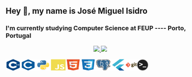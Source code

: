 ## Hey 👋, my name is José Miguel Isidro

### I'm currently studying Computer Science at FEUP ---- Porto, Portugal


<div align="center">
  <a href="https://github.com/zmiguel2011">
  <img height="180em" src="https://github-readme-stats.vercel.app/api?username=zmiguel2011&show_icons=true&theme=dracula&include_all_commits=true&count_private=true"/>
  <img height="180em" src="https://github-readme-stats.vercel.app/api/top-langs/?username=zmiguel2011&layout=compact&langs_count=7&theme=dracula"/>   
</div>
  
<div style="display: inline_block"><br>
  <img align="left" alt="C" height="30" width="40" src="https://raw.githubusercontent.com/devicons/devicon/master/icons/cplusplus/cplusplus-plain.svg">
  <img align="left" alt="C++" height="30" width="40" src="https://raw.githubusercontent.com/devicons/devicon/master/icons/c/c-plain.svg">
  <img align="left" alt="Python" height="30" width="40" src="https://raw.githubusercontent.com/devicons/devicon/master/icons/python/python-original.svg">
  <img align="left" alt="Js" height="30" width="40" src="https://raw.githubusercontent.com/devicons/devicon/master/icons/javascript/javascript-plain.svg">
  <img align="left" alt="HTML" height="30" width="40" src="https://raw.githubusercontent.com/devicons/devicon/master/icons/html5/html5-original.svg">
  <img align="left" alt="CSS" height="30" width="40" src="https://raw.githubusercontent.com/devicons/devicon/master/icons/css3/css3-original.svg">
  <img align="left" alt="Postgresql" height="30" width="40" src="https://raw.githubusercontent.com/devicons/devicon/master/icons/postgresql/postgresql-original.svg">
  <img align="left" alt="Flutter" height="30" width="40" src="https://raw.githubusercontent.com/devicons/devicon/master/icons/flutter/flutter-original.svg">
  <img align="left" alt="Git" height="30" width="30" src="https://raw.githubusercontent.com/github/explore/80688e429a7d4ef2fca1e82350fe8e3517d3494d/topics/git/git.png">
  <img align="left" alt="Terminal" height="30" width="30" src="https://raw.githubusercontent.com/github/explore/80688e429a7d4ef2fca1e82350fe8e3517d3494d/topics/terminal/terminal.png">
 <br><br>
    
  
